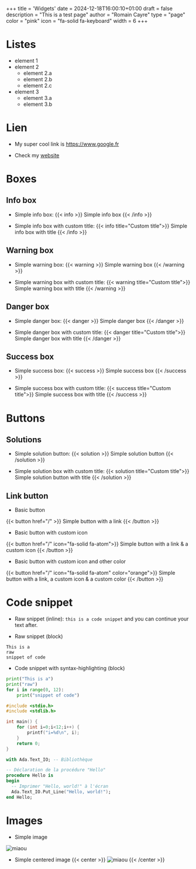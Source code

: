 +++
title = 'Widgets'
date = 2024-12-18T16:00:10+01:00
draft = false
description = "This is a test page"
author = "Romain Cayre"
type = "page"
color = "pink"
icon = "fa-solid fa-keyboard"
width = 6
+++
# Listes

* element 1
* element 2
    * element 2.a
    * element 2.b
    * element 2.c
* element 3
    * element 3.a
    * element 3.b
    
# Lien

* My super cool link is <https://www.google.fr>

* Check my [website](https://www.google.fr)

# Boxes
## Info box

* Simple info box:
{{< info >}}
Simple info box
{{< /info >}}


* Simple info box with custom title:
{{< info title="Custom title">}}
Simple info box with title
{{< /info >}}


## Warning box

* Simple warning box:
{{< warning >}}
Simple warning box
{{< /warning >}}


* Simple warning box with custom title:
{{< warning title="Custom title">}}
Simple warning box with title
{{< /warning >}}



## Danger box

* Simple danger box:
{{< danger >}}
Simple danger box
{{< /danger >}}


* Simple danger box with custom title:
{{< danger title="Custom title">}}
Simple danger box with title
{{< /danger >}}



## Success box

* Simple success box:
{{< success >}}
Simple success box
{{< /success >}}


* Simple success box with custom title:
{{< success title="Custom title">}}
Simple success box with title
{{< /success >}}


# Buttons

## Solutions


* Simple solution button:
{{< solution >}}
Simple solution button
{{< /solution >}}


* Simple solution box with custom title:
{{< solution title="Custom title">}}
Simple solution button with title
{{< /solution >}}

## Link button

* Basic button

{{< button href="/" >}}
Simple button with a link
{{< /button >}}


* Basic button with custom icon

{{< button href="/" icon="fa-solid fa-atom">}}
Simple button with a link & a custom icon
{{< /button >}}


* Basic button with custom icon and other color

{{< button href="/" icon="fa-solid fa-atom" color="orange">}}
Simple button with a link, a custom icon & a custom color
{{< /button >}}

# Code snippet

* Raw snippet (inline): ```this is a code snippet``` and you can continue your text after.

* Raw snippet (block)
```
This is a 
raw
snippet of code
```

* Code snippet with syntax-highlighting (block)
```python
print("This is a") 
print("raw")
for i in range(0, 12):
    print("snippet of code")
```

```c
#include <stdio.h>
#include <stdlib.h>

int main() {
    for (int i=0;i<12;i++) {
        printf("i=%d\n", i);
    }
    return 0;
}
```

```ada
with Ada.Text_IO; -- Bibliothèque

-- Déclaration de la procédure "Hello"
procedure Hello is
begin
  -- Imprimer "Hello, world!" à l'écran
  Ada.Text_IO.Put_Line("Hello, world!");
end Hello;
```

# Images

* Simple image

![miaou](/miaou.png "Miaou")

* Simple centered image
{{< center >}}
![miaou](/miaou.png "Miaou")
{{< /center >}}
